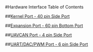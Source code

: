 #Hardware Interface Table of Contents

##[Kernel Port - 40 pin Side Port](../interfacing-with-kernel/hardware-interface/kernel-port-40-pin-side-port)

##[Expansion Port - 60 pin Bottom Port](../content/interfacing-with-kernel/hardware-interface/expansion-port-60-pin-bottom-port.html)

##[UAVCAN Port - 4 pin Side Port](../content/interfacing-with-kernel/hardware-interface/uavcan-port.html)

##[UART/DAC/PWM Port - 6 pin Side Port](../content/interfacing-with-kernel/hardware-interface/gps-port.html)
